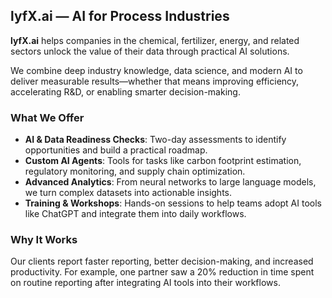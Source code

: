 ## lyfX.ai — AI for Process Industries

**lyfX.ai** helps companies in the chemical, fertilizer, energy, and related sectors unlock the value of their data through practical AI solutions.&#x20;

We combine deep industry knowledge, data science, and modern AI to deliver measurable results—whether that means improving efficiency, accelerating R\&D, or enabling smarter decision-making.

### What We Offer

- **AI & Data Readiness Checks**: Two-day assessments to identify opportunities and build a practical roadmap.&#x20;
- **Custom AI Agents**: Tools for tasks like carbon footprint estimation, regulatory monitoring, and supply chain optimization.&#x20;
- **Advanced Analytics**: From neural networks to large language models, we turn complex datasets into actionable insights.&#x20;
- **Training & Workshops**: Hands-on sessions to help teams adopt AI tools like ChatGPT and integrate them into daily workflows.&#x20;

### Why It Works

Our clients report faster reporting, better decision-making, and increased productivity. For example, one partner saw a 20% reduction in time spent on routine reporting after integrating AI tools into their workflows.&#x20;
